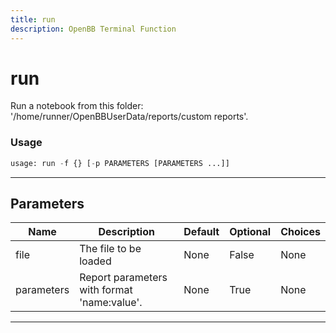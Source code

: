 ```yaml
---
title: run
description: OpenBB Terminal Function
---
```


# run

Run a notebook from this folder: '/home/runner/OpenBBUserData/reports/custom reports'.

### Usage

```python
usage: run -f {} [-p PARAMETERS [PARAMETERS ...]]
```

---

## Parameters

| Name | Description | Default | Optional | Choices |
| ---- | ----------- | ------- | -------- | ------- |
| file | The file to be loaded | None | False | None |
| parameters | Report parameters with format 'name:value'. | None | True | None |
---

